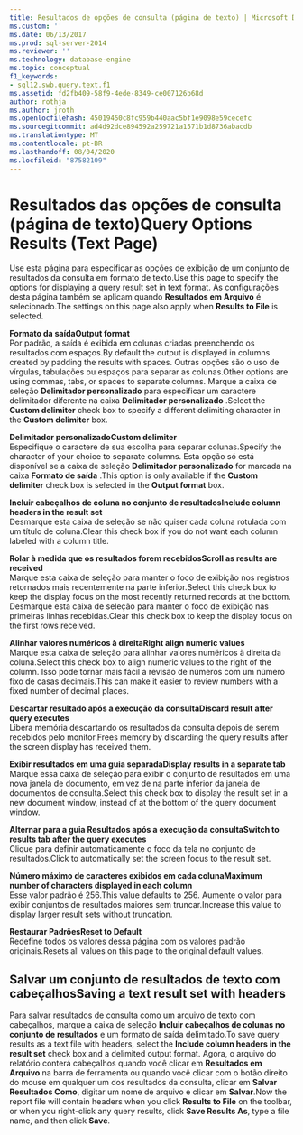 ```yaml
---
title: Resultados de opções de consulta (página de texto) | Microsoft Docs
ms.custom: ''
ms.date: 06/13/2017
ms.prod: sql-server-2014
ms.reviewer: ''
ms.technology: database-engine
ms.topic: conceptual
f1_keywords:
- sql12.swb.query.text.f1
ms.assetid: fd2fb409-58f9-4ede-8349-ce007126b68d
author: rothja
ms.author: jroth
ms.openlocfilehash: 45019450c8fc959b440aac5bf1e9098e59cecefc
ms.sourcegitcommit: ad4d92dce894592a259721a1571b1d8736abacdb
ms.translationtype: MT
ms.contentlocale: pt-BR
ms.lasthandoff: 08/04/2020
ms.locfileid: "87582109"
---
```

# <a name="query-options-results-text-page"></a><span data-ttu-id="a33bd-102">Resultados das opções de consulta (página de texto)</span><span class="sxs-lookup"><span data-stu-id="a33bd-102">Query Options Results (Text Page)</span></span>
  <span data-ttu-id="a33bd-103">Use esta página para especificar as opções de exibição de um conjunto de resultados da consulta em formato de texto.</span><span class="sxs-lookup"><span data-stu-id="a33bd-103">Use this page to specify the options for displaying a query result set in text format.</span></span> <span data-ttu-id="a33bd-104">As configurações desta página também se aplicam quando **Resultados em Arquivo** é selecionado.</span><span class="sxs-lookup"><span data-stu-id="a33bd-104">The settings on this page also apply when **Results to File** is selected.</span></span>  
  
 <span data-ttu-id="a33bd-105">**Formato da saída**</span><span class="sxs-lookup"><span data-stu-id="a33bd-105">**Output format**</span></span>  
 <span data-ttu-id="a33bd-106">Por padrão, a saída é exibida em colunas criadas preenchendo os resultados com espaços.</span><span class="sxs-lookup"><span data-stu-id="a33bd-106">By default the output is displayed in columns created by padding the results with spaces.</span></span> <span data-ttu-id="a33bd-107">Outras opções são o uso de vírgulas, tabulações ou espaços para separar as colunas.</span><span class="sxs-lookup"><span data-stu-id="a33bd-107">Other options are using commas, tabs, or spaces to separate columns.</span></span> <span data-ttu-id="a33bd-108">Marque a caixa de seleção **Delimitador personalizado** para especificar um caractere delimitador diferente na caixa **Delimitador personalizado** .</span><span class="sxs-lookup"><span data-stu-id="a33bd-108">Select the **Custom delimiter** check box to specify a different delimiting character in the **Custom delimiter** box.</span></span>  
  
 <span data-ttu-id="a33bd-109">**Delimitador personalizado**</span><span class="sxs-lookup"><span data-stu-id="a33bd-109">**Custom delimiter**</span></span>  
 <span data-ttu-id="a33bd-110">Especifique o caractere de sua escolha para separar colunas.</span><span class="sxs-lookup"><span data-stu-id="a33bd-110">Specify the character of your choice to separate columns.</span></span> <span data-ttu-id="a33bd-111">Esta opção só está disponível se a caixa de seleção **Delimitador personalizado** for marcada na caixa **Formato de saída** .</span><span class="sxs-lookup"><span data-stu-id="a33bd-111">This option is only available if the **Custom delimiter** check box is selected in the **Output format** box.</span></span>  
  
 <span data-ttu-id="a33bd-112">**Incluir cabeçalhos de coluna no conjunto de resultados**</span><span class="sxs-lookup"><span data-stu-id="a33bd-112">**Include column headers in the result set**</span></span>  
 <span data-ttu-id="a33bd-113">Desmarque esta caixa de seleção se não quiser cada coluna rotulada com um título de coluna.</span><span class="sxs-lookup"><span data-stu-id="a33bd-113">Clear this check box if you do not want each column labeled with a column title.</span></span>  
  
 <span data-ttu-id="a33bd-114">**Rolar à medida que os resultados forem recebidos**</span><span class="sxs-lookup"><span data-stu-id="a33bd-114">**Scroll as results are received**</span></span>  
 <span data-ttu-id="a33bd-115">Marque esta caixa de seleção para manter o foco de exibição nos registros retornados mais recentemente na parte inferior.</span><span class="sxs-lookup"><span data-stu-id="a33bd-115">Select this check box to keep the display focus on the most recently returned records at the bottom.</span></span> <span data-ttu-id="a33bd-116">Desmarque esta caixa de seleção para manter o foco de exibição nas primeiras linhas recebidas.</span><span class="sxs-lookup"><span data-stu-id="a33bd-116">Clear this check box to keep the display focus on the first rows received.</span></span>  
  
 <span data-ttu-id="a33bd-117">**Alinhar valores numéricos à direita**</span><span class="sxs-lookup"><span data-stu-id="a33bd-117">**Right align numeric values**</span></span>  
 <span data-ttu-id="a33bd-118">Marque esta caixa de seleção para alinhar valores numéricos à direita da coluna.</span><span class="sxs-lookup"><span data-stu-id="a33bd-118">Select this check box to align numeric values to the right of the column.</span></span> <span data-ttu-id="a33bd-119">Isso pode tornar mais fácil a revisão de números com um número fixo de casas decimais.</span><span class="sxs-lookup"><span data-stu-id="a33bd-119">This can make it easier to review numbers with a fixed number of decimal places.</span></span>  
  
 <span data-ttu-id="a33bd-120">**Descartar resultado após a execução da consulta**</span><span class="sxs-lookup"><span data-stu-id="a33bd-120">**Discard result after query executes**</span></span>  
 <span data-ttu-id="a33bd-121">Libera memória descartando os resultados da consulta depois de serem recebidos pelo monitor.</span><span class="sxs-lookup"><span data-stu-id="a33bd-121">Frees memory by discarding the query results after the screen display has received them.</span></span>  
  
 <span data-ttu-id="a33bd-122">**Exibir resultados em uma guia separada**</span><span class="sxs-lookup"><span data-stu-id="a33bd-122">**Display results in a separate tab**</span></span>  
 <span data-ttu-id="a33bd-123">Marque essa caixa de seleção para exibir o conjunto de resultados em uma nova janela de documento, em vez de na parte inferior da janela de documentos de consulta.</span><span class="sxs-lookup"><span data-stu-id="a33bd-123">Select this check box to display the result set in a new document window, instead of at the bottom of the query document window.</span></span>  
  
 <span data-ttu-id="a33bd-124">**Alternar para a guia Resultados após a execução da consulta**</span><span class="sxs-lookup"><span data-stu-id="a33bd-124">**Switch to results tab after the query executes**</span></span>  
 <span data-ttu-id="a33bd-125">Clique para definir automaticamente o foco da tela no conjunto de resultados.</span><span class="sxs-lookup"><span data-stu-id="a33bd-125">Click to automatically set the screen focus to the result set.</span></span>  
  
 <span data-ttu-id="a33bd-126">**Número máximo de caracteres exibidos em cada coluna**</span><span class="sxs-lookup"><span data-stu-id="a33bd-126">**Maximum number of characters displayed in each column**</span></span>  
 <span data-ttu-id="a33bd-127">Esse valor padrão é 256.</span><span class="sxs-lookup"><span data-stu-id="a33bd-127">This value defaults to 256.</span></span> <span data-ttu-id="a33bd-128">Aumente o valor para exibir conjuntos de resultados maiores sem truncar.</span><span class="sxs-lookup"><span data-stu-id="a33bd-128">Increase this value to display larger result sets without truncation.</span></span>  
  
 <span data-ttu-id="a33bd-129">**Restaurar Padrões**</span><span class="sxs-lookup"><span data-stu-id="a33bd-129">**Reset to Default**</span></span>  
 <span data-ttu-id="a33bd-130">Redefine todos os valores dessa página com os valores padrão originais.</span><span class="sxs-lookup"><span data-stu-id="a33bd-130">Resets all values on this page to the original default values.</span></span>  
  
## <a name="saving-a-text-result-set-with-headers"></a><span data-ttu-id="a33bd-131">Salvar um conjunto de resultados de texto com cabeçalhos</span><span class="sxs-lookup"><span data-stu-id="a33bd-131">Saving a text result set with headers</span></span>  
 <span data-ttu-id="a33bd-132">Para salvar resultados de consulta como um arquivo de texto com cabeçalhos, marque a caixa de seleção **Incluir cabeçalhos de colunas no conjunto de resultados** e um formato de saída delimitado.</span><span class="sxs-lookup"><span data-stu-id="a33bd-132">To save query results as a text file with headers, select the **Include column headers in the result set** check box and a delimited output format.</span></span> <span data-ttu-id="a33bd-133">Agora, o arquivo do relatório conterá cabeçalhos quando você clicar em **Resultados em Arquivo** na barra de ferramenta ou quando você clicar com o botão direito do mouse em qualquer um dos resultados da consulta, clicar em **Salvar Resultados Como**, digitar um nome de arquivo e clicar em **Salvar**.</span><span class="sxs-lookup"><span data-stu-id="a33bd-133">Now the report file will contain headers when you click **Results to File** on the toolbar, or when you right-click any query results, click **Save Results As**, type a file name, and then click **Save**.</span></span>  
  
  

